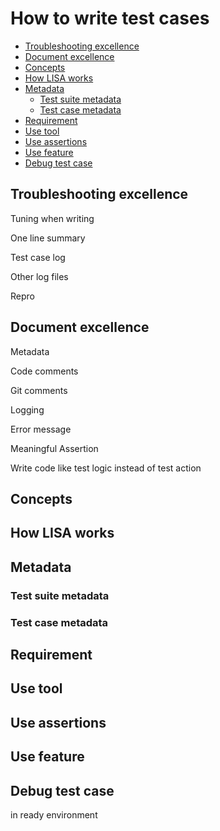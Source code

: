 # How to write test cases

- [Troubleshooting excellence](#troubleshooting-excellence)
- [Document excellence](#document-excellence)
- [Concepts](#concepts)
- [How LISA works](#how-lisa-works)
- [Metadata](#metadata)
  - [Test suite metadata](#test-suite-metadata)
  - [Test case metadata](#test-case-metadata)
- [Requirement](#requirement)
- [Use tool](#use-tool)
- [Use assertions](#use-assertions)
- [Use feature](#use-feature)
- [Debug test case](#debug-test-case)

## Troubleshooting excellence

Tuning when writing

One line summary

Test case log

Other log files

Repro

## Document excellence

Metadata

Code comments

Git comments

Logging

Error message

Meaningful Assertion

Write code like test logic instead of test action

## Concepts

## How LISA works

## Metadata

### Test suite metadata

### Test case metadata

## Requirement

## Use tool

## Use assertions

## Use feature

## Debug test case

in ready environment
